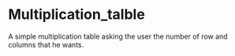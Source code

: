 # Multiplication_talble
A simple multiplication table asking the user the number of row and columns that he wants.
